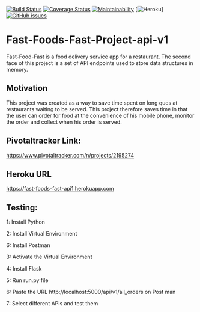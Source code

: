 [![Build Status](https://travis-ci.org/kamyaD/Fast-Foods-Fast-Project-api-v1.svg?branch=feature)](https://travis-ci.org/kamyaD/Fast-Foods-Fast-Project-api-v1) [![Coverage Status](https://coveralls.io/repos/github/kamyaD/Fast-Foods-Fast-Project-api-v1/badge.svg?branch=feature)](https://coveralls.io/github/kamyaD/Fast-Foods-Fast-Project-api-v1?branch=feature) [![Maintainability](https://api.codeclimate.com/v1/badges/e4fa30186d86ae785c7e/maintainability)](https://codeclimate.com/github/kamyaD/Fast-Foods-Fast-Project-api-v1/maintainability) 
[![Heroku](http://heroku-badge.herokuapp.com/?app=fast-foods-fast-api1&style=flat&svg=1&root=api/v1/all_orders)]
[![GitHub issues](https://img.shields.io/github/issues/kamyaD/Fast-Foods-Fast-Project-api-v1.svg)](https://github.com/kamyaD/Fast-Foods-Fast-Project-api-v1/issues)


# Fast-Foods-Fast-Project-api-v1
Fast-Food-Fast is a food delivery service app for a restaurant. The second face of this project is a set of API endpoints used to store data structures in memory.

## Motivation

This project was created as a way to save time spent on long ques at restaurants waiting to be served. This project therefore saves time in that the user can order for food at the convenience of his mobile phone, monitor the order and collect when his order is served.

## Pivotaltracker Link:

https://www.pivotaltracker.com/n/projects/2195274

## Heroku URL

https://fast-foods-fast-api1.herokuapp.com

## Testing:
1: Install Python 

2: Install Virtual Environment

6: Install Postman

3: Activate the Virtual Environment

4: Install Flask
 
5: Run run.py file

6: Paste the URL http://localhost:5000/api/v1/all_orders on Post man

7: Select different APIs and test them 


